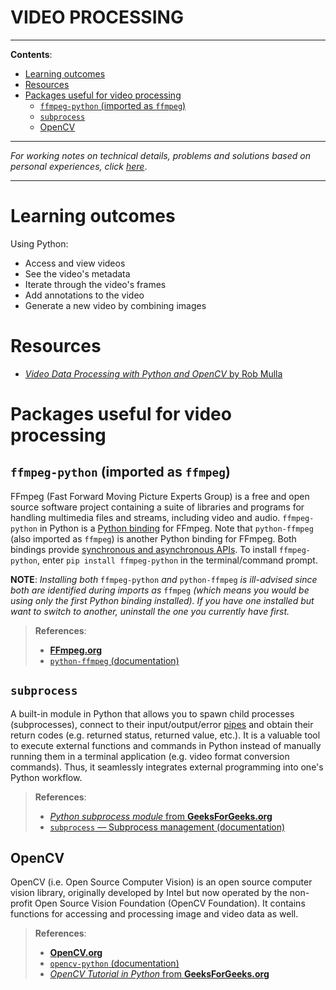 <h1>VIDEO PROCESSING</h1>

---

**Contents**:

- [Learning outcomes](#learning-outcomes)
- [Resources](#resources)
- [Packages useful for video processing](#packages-useful-for-video-processing)
  - [`ffmpeg-python` (imported as `ffmpeg`)](#ffmpeg-python-imported-as-ffmpeg)
  - [`subprocess`](#subprocess)
  - [OpenCV](#opencv)

---

_For working notes on technical details, problems and solutions based on personal experiences, click_ [_here_](https://github.com/pranigopu/computerVision/blob/main/videoProcessing/workingNotes.md).

---

# Learning outcomes
Using Python:

- Access and view videos
- See the video's metadata
- Iterate through the video's frames
- Add annotations to the video
- Generate a new video by combining images

# Resources
- [_Video Data Processing with Python and OpenCV_ by Rob Mulla](https://www.youtube.com/watch?v=AxIc-vGaHQ0)

# Packages useful for video processing
## `ffmpeg-python` (imported as `ffmpeg`)
FFmpeg (Fast Forward Moving Picture Experts Group) is a free and open source software project containing a suite of libraries and programs for handling multimedia files and streams, including video and audio. `ffmpeg-python` in Python is a [Python binding](https://github.com/pranigopu/computerVision/definitions#language-binding) for FFmpeg. Note that `python-ffmpeg` (also imported as `ffmpeg`) is another Python binding for FFmpeg. Both bindings provide [synchronous and asynchronous APIs](https://github.com/pranigopu/computerVision/definitions#api). To install `ffmpeg-python`, enter `pip install ffmpeg-python` in the terminal/command prompt.

**NOTE**: _Installing both_ `ffmpeg-python` _and_ `python-ffmpeg` _is ill-advised since both are identified during imports as_ `ffmpeg` _(which means you would be using only the first Python binding installed). If you have one installed but want to switch to another, uninstall the one you currently have first._

> **References**:
>
> - [**FFmpeg.org**](https://ffmpeg.org/)
> - [`python-ffmpeg` (documentation)](https://pypi.org/project/python-ffmpeg/)

## `subprocess`
A built-in module in Python that allows you to spawn child processes (subprocesses), connect to their input/output/error [pipes](https://github.com/pranigopu/computerVision/definitions#pipe) and obtain their return codes (e.g. returned status, returned value, etc.). It is a valuable tool to execute external functions and commands in Python instead of manually running them in a terminal application (e.g. video format conversion commands). Thus, it seamlessly integrates external programming into one's Python workflow.

> **References**:
>
> - [_Python subprocess module_ from **GeeksForGeeks.org**](https://www.geeksforgeeks.org/python-subprocess-module/)
> - [`subprocess` — Subprocess management (documentation)](https://docs.python.org/3/library/subprocess.html)

## OpenCV
OpenCV (i.e. Open Source Computer Vision) is an open source computer vision library, originally developed by Intel but now operated by the non-profit Open Source Vision Foundation (OpenCV Foundation). It contains functions for accessing and processing image and video data as well.

> **References**:
>
> - [**OpenCV.org**](https://opencv.org/)
> - [`opencv-python` (documentation)](https://pypi.org/project/opencv-python/)
> - [_OpenCV Tutorial in Python_ from **GeeksForGeeks.org**](https://www.geeksforgeeks.org/opencv-python-tutorial/)